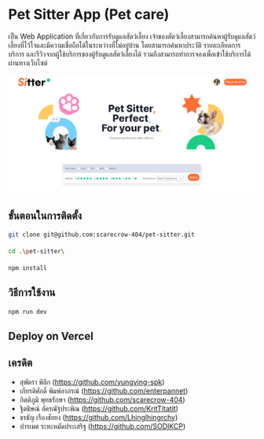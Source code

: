 # Pet Sitter App (Pet care)

เป็น Web Application ที่เกี่ยวกับการรับดูแลสัตว์เลี้ยง เจ้าของสัตว์เลี้ยงสามารถค้นหาผู้รับดูแลสัตว์เลี้ยงที่ไว้ใจและมีความเชื่อถือได้ในระหว่างที่ไม่อยู่บ้าน โดยสามารถค้นหาประวัติ รายละเอียดการบริการ และรีวิวจากผู้ใช้บริการของผู้รับดูแลสัตว์เลี้ยงได้ รวมถึงสามารถทำการจองเพื่อเข้าใช้บริการได้ผ่านทางเว็บไซต์

![readmepic](./src/asset/images/readmepic.png)

## ขั้นตอนในการติดตั้ง

```bash
git clone git@github.com:scarecrow-404/pet-sitter.git

cd .\pet-sitter\

npm install
```

## วิธีการใช้งาน

```bash
npm run dev
```

## Deploy on Vercel

## เครดิต

- สุพัตรา พิลึก (https://github.com/yungying-spk)
- เกียรติศักดิ์ พิมพ์อาภรณ์ (https://github.com/enterpannet)
- กิตติภูมิ พุทธรักษา (https://github.com/scarecrow-404)
- ฐิตธิษณ์ อัครณัฐประพิณ (https://github.com/KritTitatit)
- ธรธัญ เรืองชัยยง (https://github.com/Lhinglhingrchy)
- ปารเมศ ระหะหมัดประเสริฐ (https://github.com/SODIKCP)
